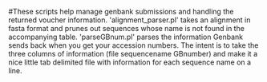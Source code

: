#These scripts help manage genbank submissions and handling the returned voucher information. 'alignment_parser.pl' takes an alignment in fasta format and prunes out sequences whose name is not found in the accompanying table. 'parseGBnum.pl' parses the information Genbank sends back when you get your accession numbers.  The intent is to take the three columns of information (file sequencename GBnumber) and make it a nice little tab delimited file with information for each sequence name on a line. 
